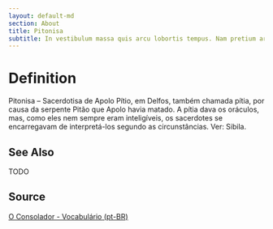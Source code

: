 ```yaml
---
layout: default-md
section: About
title: Pitonisa
subtitle: In vestibulum massa quis arcu lobortis tempus. Nam pretium arcu in odio vulputate luctus.
---
```


# Definition
Pitonisa – Sacerdotisa de Apolo Pítio, em Delfos, também chamada pítia, por causa da serpente Pitão que Apolo havia matado. A pítia dava os oráculos, mas, como eles nem sempre eram inteligíveis, os sacerdotes se encarregavam de interpretá-los segundo as circunstâncias. Ver: Sibila.

## See Also
TODO

## Source
[O Consolador - Vocabulário (pt-BR)](http://www.oconsolador.com.br/linkfixo/vocabulario/principal.html)
